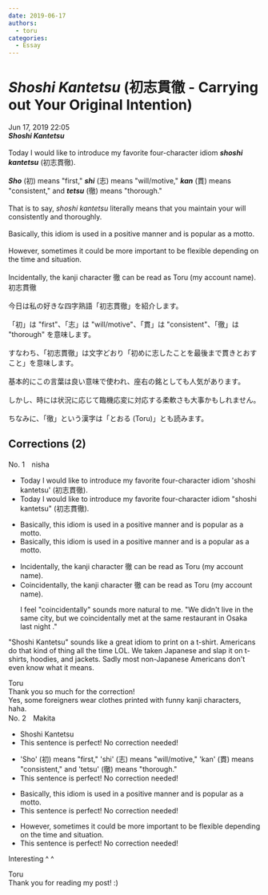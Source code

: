 ```yaml
---
date: 2019-06-17
authors:
  - toru
categories:
  - Essay
---
```


<h1 id="subject_show"><strong><em>Shoshi Kantetsu</strong></em> (初志貫徹 - Carrying out Your Original Intention)</h1>
<div class="date">Jun 17, 2019 22:05</div>
<div id="post"><div id="body_show_ori">
<strong><em>Shoshi Kantetsu</strong></em><br/><br/>Today I would like to introduce my favorite four-character idiom <strong><em>shoshi kantetsu</em></strong> (初志貫徹).<br/><br/><strong><em>Sho</em></strong> (初) means "first," <strong><em>shi</em></strong> (志) means "will/motive," <strong><em>kan</em></strong> (貫) means "consistent," and <strong><em>tetsu</em></strong> (徹) means "thorough."<br/><br/>That is to say, <em>shoshi kantetsu</em> literally means that you maintain your will consistently and thoroughly.<br/><br/>Basically, this idiom is used in a positive manner and is popular as a motto.<br/><br/>However, sometimes it could be more important to be flexible depending on the time and situation.<br/><br/>Incidentally, the kanji character 徹 can be read as Toru (my account name).
</div></div>

<!-- more -->

<div id="post_ja"><div id="body_show_mo">
初志貫徹<br/><br/>今日は私の好きな四字熟語「初志貫徹」を紹介します。<br/><br/>「初」は "first"、「志」は "will/motive"、「貫」は "consistent"、「徹」は "thorough" を意味します。<br/><br/>すなわち、「初志貫徹」は文字どおり「初めに志したことを最後まで貫きとおすこと」を意味します。<br/><br/>基本的にこの言葉は良い意味で使われ、座右の銘としても人気があります。<br/><br/>しかし、時には状況に応じて臨機応変に対応する柔軟さも大事かもしれません。<br/><br/>ちなみに、「徹」という漢字は「とおる (Toru)」とも読みます。
</div></div>

## Corrections (2)
<div id="block"><div class="first_name"> No. 1　<span class="just_name">nisha</span></div><div id="block2">
<ul class="correction_field">
<li class="incorrect">Today I would like to introduce my favorite four-character idiom 'shoshi kantetsu' (初志貫徹).</li>
<li class="corrected correct">
Today I would like to introduce my favorite four-character idiom "shoshi kantetsu" (初志貫徹).
</li>
</ul>
<ul class="correction_field">
<li class="incorrect">Basically, this idiom is used in a positive manner and is popular as a motto.</li>
<li class="corrected correct">
Basically, this idiom is used in a positive manner and is a popular <span class="sline"> as a</span> motto.
</li>
</ul>
<ul class="correction_field">
<li class="incorrect">Incidentally, the kanji character 徹 can be read as Toru (my account name).</li>
<li class="corrected correct">
Coincidentally, the kanji character 徹 can be read as Toru (my account name).
<p class="correction_comment">I feel "coincidentally" sounds more natural to me. "We didn't live in the same city, but we coincidentally met at the same restaurant in Osaka last night ."</p>
</li>
</ul>
<p class="comment_small">
 "Shoshi Kantetsu" sounds like a great idiom to print on a t-shirt. Americans do that kind of thing all the time LOL. We taken Japanese and slap it on t-shirts, hoodies, and jackets. Sadly most non-Japanese Americans don't even know what it means.
</p>

</div><div class="name"><span class="just_name">Toru</span><br>
Thank you so much for the correction!<br/>Yes, some foreigners wear clothes printed with funny kanji characters, haha.
</div>
</div>
<div id="block"><div class="first_name"> No. 2　<span class="just_name">Makita</span></div><div id="block2">
<ul class="correction_field">
<li class="incorrect">Shoshi Kantetsu</li>
<li class="corrected perfect">This sentence is perfect! No correction needed!</li>
</ul>
<ul class="correction_field">
<li class="incorrect">'Sho' (初) means "first," 'shi' (志) means "will/motive," 'kan' (貫) means "consistent," and 'tetsu' (徹) means "thorough."</li>
<li class="corrected perfect">This sentence is perfect! No correction needed!</li>
</ul>
<ul class="correction_field">
<li class="incorrect">Basically, this idiom is used in a positive manner and is popular as a motto.</li>
<li class="corrected perfect">This sentence is perfect! No correction needed!</li>
</ul>
<ul class="correction_field">
<li class="incorrect">However, sometimes it could be more important to be flexible depending on the time and situation.</li>
<li class="corrected perfect">This sentence is perfect! No correction needed!</li>
</ul>
<p class="comment_small">
 Interesting ^ ^
</p>

</div><div class="name"><span class="just_name">Toru</span><br>
Thank you for reading my post! :)
</div>
</div>
